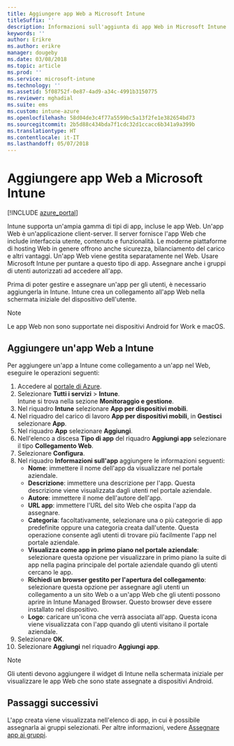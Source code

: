 ```yaml
---
title: Aggiungere app Web a Microsoft Intune
titleSuffix: ''
description: Informazioni sull'aggiunta di app Web in Microsoft Intune.
keywords: ''
author: Erikre
ms.author: erikre
manager: dougeby
ms.date: 03/08/2018
ms.topic: article
ms.prod: ''
ms.service: microsoft-intune
ms.technology: ''
ms.assetid: 5f08752f-0e87-4ad9-a34c-4991b3150775
ms.reviewer: mghadial
ms.suite: ems
ms.custom: intune-azure
ms.openlocfilehash: 58d04de3c4f77a5599bc5a13f2fe1e382654bd73
ms.sourcegitcommit: 2b5d88c434bda7f1cdc32d1ccacc6b341a9a399b
ms.translationtype: HT
ms.contentlocale: it-IT
ms.lasthandoff: 05/07/2018
---
```

# <a name="add-web-apps-to-microsoft-intune"></a>Aggiungere app Web a Microsoft Intune

[!INCLUDE [azure_portal](./includes/azure_portal.md)]

Intune supporta un'ampia gamma di tipi di app, incluse le app Web. Un'app Web è un'applicazione client-server. Il server fornisce l'app Web che include interfaccia utente, contenuto e funzionalità. Le moderne piattaforme di hosting Web in genere offrono anche sicurezza, bilanciamento del carico e altri vantaggi. Un'app Web viene gestita separatamente nel Web. Usare Microsoft Intune per puntare a questo tipo di app. Assegnare anche i gruppi di utenti autorizzati ad accedere all'app. 

Prima di poter gestire e assegnare un'app per gli utenti, è necessario aggiungerla in Intune. Intune crea un collegamento all'app Web nella schermata iniziale del dispositivo dell'utente.

> [!Note]
> Le app Web non sono supportate nei dispositivi Android for Work e macOS.

## <a name="add-a-web-app-to-intune"></a>Aggiungere un'app Web a Intune
Per aggiungere un'app a Intune come collegamento a un'app nel Web, eseguire le operazioni seguenti:

1. Accedere al [portale di Azure](https://portal.azure.com).
2. Selezionare **Tutti i servizi** > **Intune**.  
    Intune si trova nella sezione **Monitoraggio e gestione**.
3. Nel riquadro **Intune** selezionare **App per dispositivi mobili**.
4. Nel riquadro del carico di lavoro **App per dispositivi mobili**, in **Gestisci** selezionare **App**.
5. Nel riquadro **App** selezionare **Aggiungi**.
6. Nell'elenco a discesa **Tipo di app** del riquadro **Aggiungi app** selezionare il tipo **Collegamento Web**.
7. Selezionare **Configura**.
8. Nel riquadro **Informazioni sull'app** aggiungere le informazioni seguenti:
    - **Nome**: immettere il nome dell'app da visualizzare nel portale aziendale.
    - **Descrizione**: immettere una descrizione per l'app. Questa descrizione viene visualizzata dagli utenti nel portale aziendale.
    - **Autore**: immettere il nome dell'autore dell'app.
    - **URL app**: immettere l'URL del sito Web che ospita l'app da assegnare.
    - **Categoria**: facoltativamente, selezionare una o più categorie di app predefinite oppure una categoria creata dall'utente. Questa operazione consente agli utenti di trovare più facilmente l'app nel portale aziendale.
    - **Visualizza come app in primo piano nel portale aziendale**: selezionare questa opzione per visualizzare in primo piano la suite di app nella pagina principale del portale aziendale quando gli utenti cercano le app.
    - **Richiedi un browser gestito per l'apertura del collegamento**: selezionare questa opzione per assegnare agli utenti un collegamento a un sito Web o a un'app Web che gli utenti possono aprire in Intune Managed Browser. Questo browser deve essere installato nel dispositivo.
    - **Logo**: caricare un'icona che verrà associata all'app. Questa icona viene visualizzata con l'app quando gli utenti visitano il portale aziendale.
9. Selezionare **OK**.
10. Selezionare **Aggiungi** nel riquadro **Aggiungi app**.

> [!Note]
> Gli utenti devono aggiungere il widget di Intune nella schermata iniziale per visualizzare le app Web che sono state assegnate a dispositivi Android.

## <a name="next-steps"></a>Passaggi successivi

L'app creata viene visualizzata nell'elenco di app, in cui è possibile assegnarla ai gruppi selezionati. Per altre informazioni, vedere [Assegnare app ai gruppi](apps-deploy.md). 
